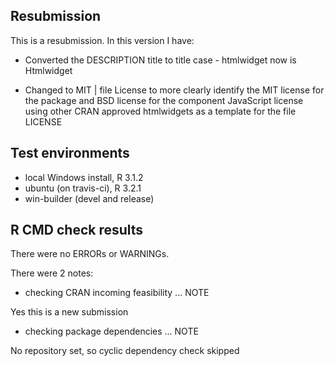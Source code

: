 ## Resubmission
This is a resubmission. In this version I have:

* Converted the DESCRIPTION title to title case - htmlwidget now is Htmlwidget

* Changed to MIT | file License to more clearly identify the MIT license for the package
    and BSD license for the component JavaScript license using other CRAN approved htmlwidgets
    as a template for the file LICENSE
    


## Test environments
* local Windows install, R 3.1.2
* ubuntu (on travis-ci), R 3.2.1
* win-builder (devel and release)

## R CMD check results
There were no ERRORs or WARNINGs.

There were 2 notes:

* checking CRAN incoming feasibility ... NOTE

Yes this is a new submission

* checking package dependencies ... NOTE
  
No repository set, so cyclic dependency check skipped
